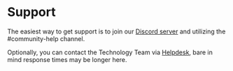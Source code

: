 # Support

The easiest way to get support is to join our [Discord server](https://www.vatsim.uk/discord) and utilizing the #community-help channel.

Optionally, you can contact the Technology Team via [Helpdesk](https://helpdesk.vatsim.uk), bare in mind response times may be longer here.
